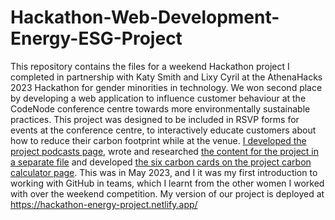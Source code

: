 # Hackathon-Web-Development-Energy-ESG-Project

This repository contains the files for a weekend Hackathon project I completed in partnership with Katy Smith and Lixy Cyril at the AthenaHacks 2023 Hackathon for gender minorities in  technology. We won second place by developing a web application to influence customer behaviour at the CodeNode conference centre towards more environmentally sustainable practices. This project was designed to be included in RSVP forms for events at the conference centre, to interactively educate customers about how to reduce their carbon footprint while at the venue. [I developed the project podcasts page](https://hackathon-energy-project.netlify.app/podcast), wrote and researched [the content for the project in a separate file](https://hackathon-energy-project.netlify.app/) and developed [the six carbon cards on the project carbon calculator page](https://hackathon-energy-project.netlify.app/form). This was in May 2023, and I it was my first introduction to working with GitHub in teams, which I learnt from the other women I worked with over the weekend competition. My version of our project is deployed at https://hackathon-energy-project.netlify.app/ 
